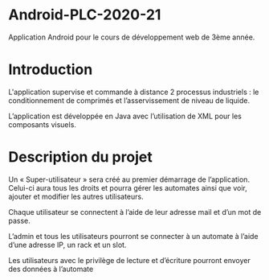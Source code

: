 # Android-PLC-2020-21

Application Android pour le cours de développement web de 3ème année.

# Introduction
L'application supervise et commande à distance 2 processus industriels : le conditionnement de comprimés et l’asservissement de niveau de liquide.

L’application est développée en Java avec l’utilisation de XML pour les composants visuels.

# Description du projet
Un « Super-utilisateur » sera créé au premier démarrage de l’application. Celui-ci aura tous les droits et pourra gérer les automates ainsi que voir, ajouter et modifier les autres utilisateurs.

Chaque utilisateur se connectent à l’aide de leur adresse mail et d’un mot de passe.

L’admin et tous les utilisateurs pourront se connecter à un automate à l’aide d’une adresse IP, un rack et un slot.

Les utilisateurs avec le privilège de lecture et d’écriture pourront envoyer des données à l’automate
